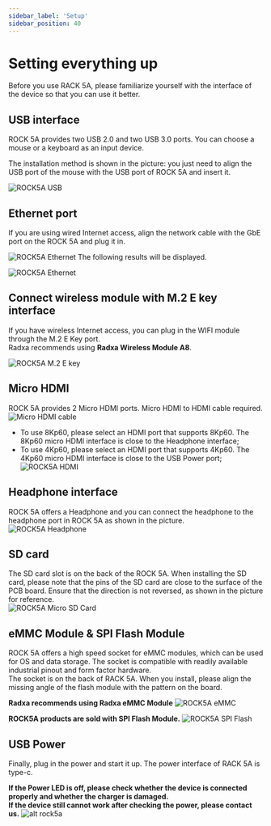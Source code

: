 ```yaml
---
sidebar_label: 'Setup'
sidebar_position: 40
---
```


# Setting everything up

Before you use RACK 5A, please familiarize yourself with the interface of the device so that you can use it better.

## USB interface
ROCK 5A provides two USB 2.0 and two USB 3.0 ports. You can choose a mouse or a keyboard as an input device.  

The installation method is shown in the picture: you just need to align the USB port of the mouse with the USB port of ROCK 5A and insert it.

![ROCK5A USB](/img/rock5a/rock5a_usb.webp)

## Ethernet port 
If you are using wired Internet access, align the network cable with the GbE port on the ROCK 5A and plug it in.

![ROCK5A Ethernet](/img/rock5a/rock5a_ethernet_01.webp)
The following results will be displayed.

![ROCK5A Ethernet](/img/rock5a/rock5a_ethernet_02.webp)

## Connect wireless module with M.2 E key interface
If you have wireless Internet access, you can plug in the WIFI module through the M.2 E Key port.  
Radxa recommends using **Radxa Wireless Module A8**.

![ROCK5A M.2 E key](/img/rock5a/rock5a_m2.webp)

## Micro HDMI
ROCK 5A provides 2 Micro HDMI ports.
Micro HDMI to HDMI cable required.
![Micro HDMI cable](/img/accessories/micro-hdmi-cable-01.webp)
- To use 8Kp60, please select an HDMI port that supports 8Kp60. The 8Kp60 micro HDMI interface is close to the Headphone interface;
- To use 4Kp60, please select an HDMI port that supports 4Kp60. The 4Kp60 micro HDMI interface is close to the USB Power port;  
![ROCK5A HDMI](/img/rock5a/rock5a_hdmi.webp)

## Headphone interface 
ROCK 5A offers a Headphone and you can connect the headphone to the headphone port in ROCK 5A as shown in the picture.
![ROCK5A Headphone](/img/rock5a/rock5a_headphone.webp)

## SD card  
The SD card slot is on the back of the ROCK 5A. When installing the SD card, please note that the pins of the SD card are close to the surface of the PCB board. Ensure that the direction is not reversed, as shown in the picture for reference.  
![ROCK5A Micro SD Card](/img/rock5a/rock5_sd.webp)

## eMMC Module & SPI Flash Module

ROCK 5A offers a high speed socket for eMMC modules, which can be used for OS and data storage. The socket is compatible with readily available industrial pinout and form factor hardware.   
The socket is on the back of RACK 5A. When you install, please align the missing angle of the flash module with the pattern on the board.   

**Radxa recommends using Radxa eMMC Module**
![ROCK5A eMMC](/img/rock5a/rock5a_emmc.webp)

**ROCK5A products are sold with SPI Flash Module.**
![ROCK5A SPI Flash](/img/rock5a/rock5a_flash.webp)


## USB Power
Finally, plug in the power and start it up. The power interface of RACK 5A is type-c.  

**If the Power LED is off, please check whether the device is connected properly and whether the charger is damaged.**  
**If the device still cannot work after checking the power, please contact us.**
![alt rock5a](/img/rock5a/rock5a_power.webp)












